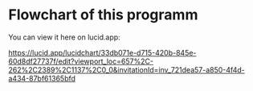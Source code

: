 # Flowchart of this programm

You can view it here on lucid.app:

https://lucid.app/lucidchart/33db071e-d715-420b-845e-60d8df27737f/edit?viewport_loc=657%2C-262%2C2389%2C1137%2C0_0&invitationId=inv_721dea57-a850-4f4d-a434-87bf61365bfd